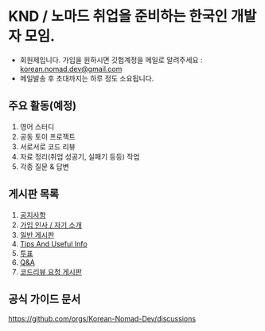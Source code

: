 # KND / 노마드 취업을 준비하는 한국인 개발자 모임.

* 회원제입니다. 가입을 원하시면 깃헙계정을 메일로 알려주세요 : korean.nomad.dev@gmail.com
* 메일발송 후 초대까지는 하루 정도 소요됩니다.
  
## 주요 활동(예정)

1. 영어 스터디
2. 공동 토이 프로젝트
3. 서로서로 코드 리뷰
4. 자료 정리(취업 성공기, 실패기 등등) 작업
5. 각종 질문 & 답변

## 게시판 목록

1. [공지사항](https://github.com/orgs/Korean-Nomad-Dev/discussions/categories/1-announcements)
2. [가입 인사 / 자기 소개](https://github.com/orgs/Korean-Nomad-Dev/discussions/categories/2-%EA%B0%80%EC%9E%85-%EC%9D%B8%EC%82%AC-%EC%9E%90%EA%B8%B0-%EC%86%8C%EA%B0%9C)
3. [일반 게시판](https://github.com/orgs/Korean-Nomad-Dev/discussions/categories/3-%EC%9D%BC%EB%B0%98-%EA%B2%8C%EC%8B%9C%ED%8C%90)
4. [Tips And Useful Info](https://github.com/orgs/Korean-Nomad-Dev/discussions/categories/4-tips-and-useful-info)
5. [투표](https://github.com/orgs/Korean-Nomad-Dev/discussions/categories/5-%ED%88%AC%ED%91%9C)
6. [Q&A](https://github.com/orgs/Korean-Nomad-Dev/discussions/categories/6-q-a)
7. [코드리뷰 요청 게시판](https://github.com/orgs/Korean-Nomad-Dev/discussions/categories/7-%EC%BD%94%EB%93%9C%EB%A6%AC%EB%B7%B0-%EC%9A%94%EC%B2%AD-%EA%B2%8C%EC%8B%9C%ED%8C%90)

## 공식 가이드 문서

https://github.com/orgs/Korean-Nomad-Dev/discussions
